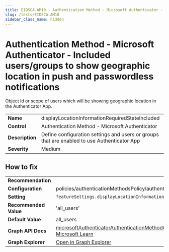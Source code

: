 ```yaml
---
title: EIDSCA.AM10 - Authentication Method - Microsoft Authenticator - Included users/groups to show geographic location in push and passwordless notifications
slug: /tests/EIDSCA.AM10
sidebar_class_name: hidden
---
```


# Authentication Method - Microsoft Authenticator - Included users/groups to show geographic location in push and passwordless notifications

Object Id or scope of users which will be showing geographic location in the Authenticator App.

| | |
|-|-|
| **Name** | displayLocationInformationRequiredStateIncluded |
| **Control** | Authentication Method - Microsoft Authenticator |
| **Description** | Define configuration settings and users or groups that are enabled to use Authenticator App |
| **Severity** | Medium |

## How to fix
| | |
|-|-|
| **Recommendation** |  |
| **Configuration** | policies/authenticationMethodsPolicy/authenticationMethodConfigurations('MicrosoftAuthenticator') |
| **Setting** | `featureSettings.displayLocationInformationRequiredState.includeTarget.id` |
| **Recommended Value** | 'all_users' |
| **Default Value** | all_users |
| **Graph API Docs** | [microsoftAuthenticatorAuthenticationMethodConfiguration resource type - Microsoft Graph v1.0 - Microsoft Learn](https://learn.microsoft.com/en-us/graph/api/resources/microsoftauthenticatorauthenticationmethodconfiguration) |
| **Graph Explorer** | [Open in Graph Explorer](https://developer.microsoft.com/en-us/graph/graph-explorer?request=policies/authenticationMethodsPolicy/authenticationMethodConfigurations('MicrosoftAuthenticator')&method=GET&version=beta&GraphUrl=https://graph.microsoft.com) |



